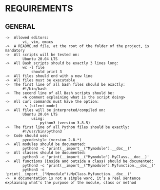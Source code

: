 # REQUIREMENTS

## GENERAL

	->	Allowed editors:
			vi, vim, emacs
	->	A README.md file, at the root of the folder of the project, is mandatory
	->	All scripts will be tested on:
			Ubuntu 20.04 LTS
	->	All Bash scripts should be exactly 3 lines long:
			wc -l file
				should print 3
	->	All files should end with a new line
	->	All files must be executable
	->	The first line of all bash files should be exactly:
			#!/bin/bash
	->	The second line of all Bash scripts should be:
			<A comment explaining what is the script doing>
	->	All curl commands must have the option:
			-s (silent mode)
	->	All files will be interpreted/compiled on:
			Ubuntu 20.04 LTS
				using:
					python3 (version 3.8.5)
	->	The first line of all Python files should be exactly:
			#!/usr/bin/python3
	->	Code should use:
			pycodestyle (version 2.8.*)
	->	All modules should be documented:
			python3 -c 'print(__import__("Mymodule").__doc__)'
	->	All classes should be documented:
			python3 -c 'print(__import__("Mymodule").MyClass.__doc__)'
	->	All functions (inside and outside a class) should be documented:
			python3 -c 'print(__import__("Mymodule").Myfunction.__doc__)'
			python3 -c 'print(__import__("Mymodule").MyClass.Myfunction.__doc__)'
	->	A documentation is not a simple word, it’s a real sentence explaining what’s the purpose of the module, class or method
